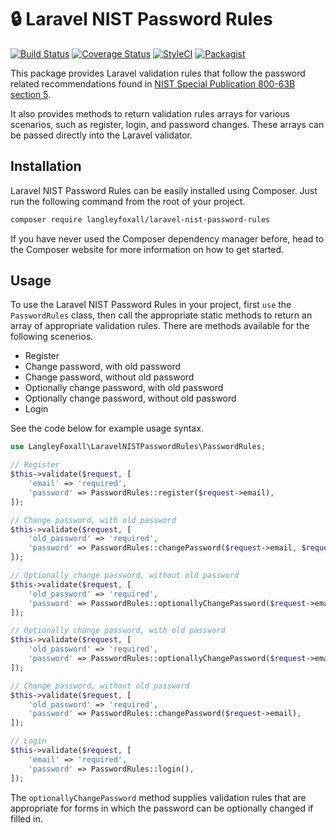 # 🔒 Laravel NIST Password Rules

[![Build Status](https://travis-ci.org/langleyfoxall/laravel-nist-password-rules.svg?branch=master)](https://travis-ci.org/langleyfoxall/laravel-nist-password-rules)
[![Coverage Status](https://coveralls.io/repos/github/langleyfoxall/laravel-nist-password-rules/badge.svg?branch=master)](https://coveralls.io/github/langleyfoxall/laravel-nist-password-rules?branch=master)
[![StyleCI](https://github.styleci.io/repos/154853082/shield?branch=master)](https://github.styleci.io/repos/154853082)
[![Packagist](https://img.shields.io/packagist/dt/langleyfoxall/laravel-nist-password-rules.svg)](https://packagist.org/packages/langleyfoxall/laravel-nist-password-rules/stats)

This package provides Laravel validation rules that follow the password related
recommendations found in [NIST Special Publication 800-63B section 5](https://pages.nist.gov/800-63-3/sp800-63b.html#sec5).

It also provides methods to return validation rules arrays for various 
scenarios, such as register, login, and password changes. These arrays can
be passed directly into the Laravel validator. 

## Installation

Laravel NIST Password Rules can be easily installed using Composer. Just run the following 
command from the root of your project.

```bash
composer require langleyfoxall/laravel-nist-password-rules
```

If you have never used the Composer dependency manager before, head to the Composer website 
for more information on how to get started.

## Usage

To use the Laravel NIST Password Rules in your project, first `use` the 
`PasswordRules` class, then call the appropriate static methods to return
an array of appropriate validation rules. There are methods available for 
the following scenerios.

* Register
* Change password, with old password
* Change password, without old password
* Optionally change password, with old password
* Optionally change password, without old password
* Login



See the code below for example usage syntax.

```php
use LangleyFoxall\LaravelNISTPasswordRules\PasswordRules;

// Register
$this->validate($request, [
    'email' => 'required',
    'password' => PasswordRules::register($request->email),
]);

// Change password, with old password
$this->validate($request, [
    'old_password' => 'required',
    'password' => PasswordRules::changePassword($request->email, $request->old_password),
]);

// Optionally change password, without old password
$this->validate($request, [
    'old_password' => 'required',
    'password' => PasswordRules::optionallyChangePassword($request->email),
]);

// Optionally change password, with old password
$this->validate($request, [
    'old_password' => 'required',
    'password' => PasswordRules::optionallyChangePassword($request->email, $request->old_password),
]);

// Change password, without old password
$this->validate($request, [
    'old_password' => 'required',
    'password' => PasswordRules::changePassword($request->email),
]);

// Login
$this->validate($request, [
    'email' => 'required',
    'password' => PasswordRules::login(),
]);
```

The `optionallyChangePassword` method supplies validation rules that are
appropriate for forms in which the password can be optionally changed if 
filled in.

